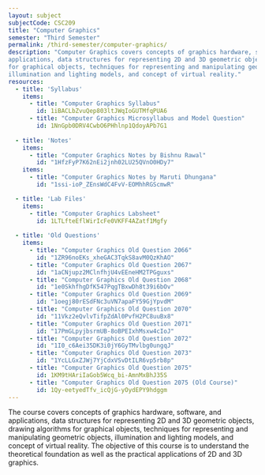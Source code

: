```yaml
---
layout: subject
subjectCode: CSC209
title: "Computer Graphics"
semester: "Third Semester"
permalink: /third-semester/computer-graphics/
description: "Computer Graphics covers concepts of graphics hardware, software, and
applications, data structures for representing 2D and 3D geometric objects, drawing algorithms
for graphical objects, techniques for representing and manipulating geometric objects,
illumination and lighting models, and concept of virtual reality."
resources:
  - title: 'Syllabus'
    items:
      - title: "Computer Graphics Syllabus"
        id: 1iBACLbZvuQep803ltJWqIoGUTMfqPUA6
      - title: "Computer Graphics Microsyllabus and Model Question"
        id: 1NnGpb0DRV4CwbO6PHhlnp1QdoyAPb7G1
  
  - title: 'Notes'
    items:
      - title: "Computer Graphics Notes by Bishnu Rawal"
        id: "1HfzFyP7K62nEi2jnh02LU25QVnO0HDy7"
    items:
      - title: "Computer Graphics Notes by Maruti Dhungana"
        id: "1ssi-ioP_ZEnsWdC4FvV-EOMhhRGScmwR"

  - title: 'Lab Files'
    items:
      - title: "Computer Graphics Labsheet"
        id: 1LTLfteEflWirIcFe0VKFF4AZatf1Mgfy
  
  - title: 'Old Questions'
    items:
      - title: "Computer Graphics Old Question 2066"
        id: "1ZR96noEKs_xheGAC3TqkS8avM0QzKhAO"
      - title: "Computer Graphics Old Question 2067"
        id: "1aCNjupz2MClnfhjU4vEEneHM2TPGguxs"
      - title: "Computer Graphics Old Question 2068"
        id: "1e0SkhfhgDfK547PqgTBxwDh8t39i6bOv"
      - title: "Computer Graphics Old Question 2069"
        id: "1oegj80rESdFNc3uVN7apaFY59GjYpvdM"
      - title: "Computer Graphics Old Question 2070"
        id: "11Vkz2eQvlvTifpZdAl0PvfH2PC8uuBx8"
      - title: "Computer Graphics Old Question 2071"
        id: "17PmGLpyjbsrmUB-8oBPEIxhMsxw4cIoJ"
      - title: "Computer Graphics Old Question 2072"
        id: "1I0_c6Aei35DK3i0jY6GyTMvlbg0ungqJ"
      - title: "Computer Graphics Old Question 2073"
        id: "1YcLLGxZJWj7YjCdxVSvDtILR6vp5rb8p"
      - title: "Computer Graphics Old Question 2075"
        id: 1KM9tHAriIaGob5Wcq_bi-AmnMxBhJ35S
      - title: "Computer Graphics Old Question 2075 (Old Course)"
        id: 1Qy-eetyedTfv_icQjG-yOydEPY9hdggm
---
```

The course covers concepts of graphics hardware, software, and
applications, data structures for representing 2D and 3D geometric objects, drawing algorithms
for graphical objects, techniques for representing and manipulating geometric objects,
illumination and lighting models, and concept of virtual reality.
The objective of this course is to understand the theoretical foundation as
well as the practical applications of 2D and 3D graphics.
